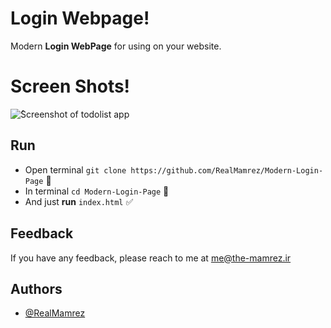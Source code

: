 # Login Webpage!

Modern **Login WebPage** for using on your website.

# Screen Shots!

![ُScreenshot of todolist app](https://i.ibb.co/qdTv8Nm/Untitled-Project.gif)

## Run

 - Open terminal `git clone https://github.com/RealMamrez/Modern-Login-Page` 📩
 - In terminal `cd Modern-Login-Page` 📂
 - And just **run** `index.html` ✅

## Feedback  
If you have any feedback, please reach to me at me@the-mamrez.ir  

## Authors  
- [@RealMamrez](https://www.github.com/RealMamrez)  
